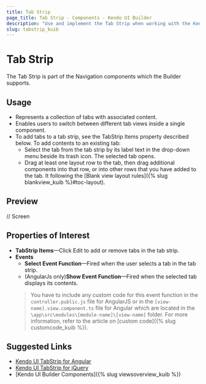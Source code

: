 ```yaml
---
title: Tab Strip
page_title: Tab Strip - Components - Kendo UI Builder
description: "Use and implement the Tab Strip when working with the Kendo UI Builder tool for creating and managing Angular and AngularJS-based web applications."
slug: tabstrip_kuib
---
```


# Tab Strip

The Tab Strip is part of the Navigation components which the Builder supports.

## Usage

* Represents a collection of tabs with associated content.
* Enables users to switch between different tab views inside a single component.
* To add tabs to a tab strip, see the TabStrip Items property described below. To add contents to an existing tab:
    * Select the tab from the tab strip by its label text in the drop-down menu beside its trash icon. The selected tab opens.
    * Drag at least one layout row to the tab, then drag additional components into that row, or into other rows that you have added to the tab. It following the [Blank view layout rules]({% slug blankview_kuib %}#toc-layout).

## Preview
// Screen

## Properties of Interest

* **TabStrip Items**&mdash;Click Edit to add or remove tabs in the tab strip.
* **Events**
    * **Select Event Function**&mdash;Fired when the user selects a tab in the tab strip.
    * (AngularJs only)**Show Event Function**&mdash;Fired when the selected tab displays its contents.
    > You have to include any custom code for this event function in the `controller.public.js` file for AngularJS or in the `[view-name].view.component.ts` file for Angular which are located in the `\app\src\modules\[module-name]\[view-name]` folder. For more information, refer to the article on [custom code]({% slug customcode_kuib %}).

## Suggested Links

* [Kendo UI TabStrip for Angular](https://www.telerik.com/kendo-angular-ui/components/layout/tabstrip/)
* [Kendo UI TabStrip for jQuery](https://demos.telerik.com/kendo-ui/button/index)
* [Kendo UI Builder Components]({% slug viewsoverview_kuib %})
